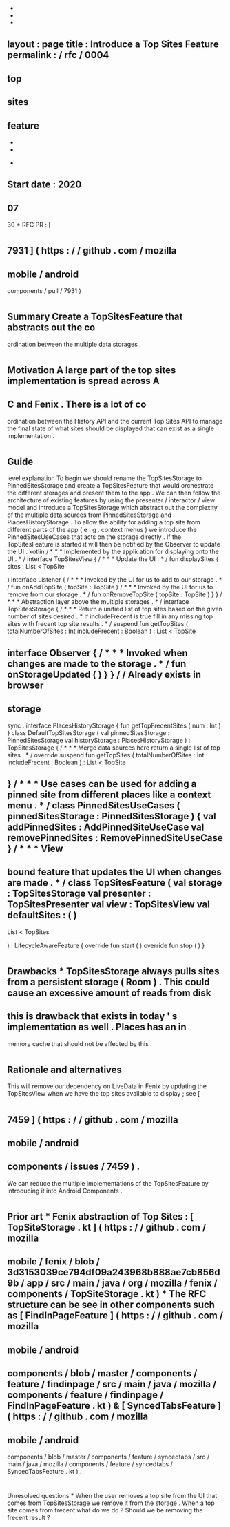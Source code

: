 -
-
-
layout
:
page
title
:
Introduce
a
Top
Sites
Feature
permalink
:
/
rfc
/
0004
-
top
-
sites
-
feature
-
-
-
*
Start
date
:
2020
-
07
-
30
*
RFC
PR
:
[
#
7931
]
(
https
:
/
/
github
.
com
/
mozilla
-
mobile
/
android
-
components
/
pull
/
7931
)
#
#
Summary
Create
a
TopSitesFeature
that
abstracts
out
the
co
-
ordination
between
the
multiple
data
storages
.
#
#
Motivation
A
large
part
of
the
top
sites
implementation
is
spread
across
A
-
C
and
Fenix
.
There
is
a
lot
of
co
-
ordination
between
the
History
API
and
the
current
Top
Sites
API
to
manage
the
final
state
of
what
sites
should
be
displayed
that
can
exist
as
a
single
implementation
.
#
#
Guide
-
level
explanation
To
begin
we
should
rename
the
TopSitesStorage
to
PinnedSitesStorage
and
create
a
TopSitesFeature
that
would
orchestrate
the
different
storages
and
present
them
to
the
app
.
We
can
then
follow
the
architecture
of
existing
features
by
using
the
presenter
/
interactor
/
view
model
and
introduce
a
TopSitesStorage
which
abstract
out
the
complexity
of
the
multiple
data
sources
from
PinnedSitesStorage
and
PlacesHistoryStorage
.
To
allow
the
ability
for
adding
a
top
site
from
different
parts
of
the
app
(
e
.
g
.
context
menus
)
we
introduce
the
PinnedSitesUseCases
that
acts
on
the
storage
directly
.
If
the
TopSitesFeature
is
started
it
will
then
be
notified
by
the
Observer
to
update
the
UI
.
kotlin
/
*
*
*
Implemented
by
the
application
for
displaying
onto
the
UI
.
*
/
interface
TopSitesView
{
/
*
*
*
Update
the
UI
.
*
/
fun
displaySites
(
sites
:
List
<
TopSite
>
)
interface
Listener
{
/
*
*
*
Invoked
by
the
UI
for
us
to
add
to
our
storage
.
*
/
fun
onAddTopSite
(
topSite
:
TopSite
)
/
*
*
*
Invoked
by
the
UI
for
us
to
remove
from
our
storage
.
*
/
fun
onRemoveTopSite
(
topSite
:
TopSite
)
}
}
/
*
*
*
Abstraction
layer
above
the
multiple
storages
.
*
/
interface
TopSitesStorage
{
/
*
*
*
Return
a
unified
list
of
top
sites
based
on
the
given
number
of
sites
desired
.
*
If
includeFrecent
is
true
fill
in
any
missing
top
sites
with
frecent
top
site
results
.
*
/
suspend
fun
getTopSites
(
totalNumberOfSites
:
Int
includeFrecent
:
Boolean
)
:
List
<
TopSite
>
interface
Observer
{
/
*
*
*
Invoked
when
changes
are
made
to
the
storage
.
*
/
fun
onStorageUpdated
(
)
}
}
/
/
Already
exists
in
browser
-
storage
-
sync
.
interface
PlacesHistoryStorage
{
fun
getTopFrecentSites
(
num
:
Int
)
}
class
DefaultTopSitesStorage
(
val
pinnedSitesStorage
:
PinnedSitesStorage
val
historyStorage
:
PlacesHistoryStorage
)
:
TopSitesStorage
{
/
*
*
*
Merge
data
sources
here
return
a
single
list
of
top
sites
.
*
/
override
suspend
fun
getTopSites
(
totalNumberOfSites
:
Int
includeFrecent
:
Boolean
)
:
List
<
TopSite
>
}
/
*
*
*
Use
cases
can
be
used
for
adding
a
pinned
site
from
different
places
like
a
context
menu
.
*
/
class
PinnedSitesUseCases
(
pinnedSitesStorage
:
PinnedSitesStorage
)
{
val
addPinnedSites
:
AddPinnedSiteUseCase
val
removePinnedSites
:
RemovePinnedSiteUseCase
}
/
*
*
*
View
-
bound
feature
that
updates
the
UI
when
changes
are
made
.
*
/
class
TopSitesFeature
(
val
storage
:
TopSitesStorage
val
presenter
:
TopSitesPresenter
val
view
:
TopSitesView
val
defaultSites
:
(
)
-
>
List
<
TopSites
>
)
:
LifecycleAwareFeature
{
override
fun
start
(
)
override
fun
stop
(
)
}
#
#
Drawbacks
*
TopSitesStorage
always
pulls
sites
from
a
persistent
storage
(
Room
)
.
This
could
cause
an
excessive
amount
of
reads
from
disk
-
this
is
drawback
that
exists
in
today
'
s
implementation
as
well
.
Places
has
an
in
-
memory
cache
that
should
not
be
affected
by
this
.
#
#
Rationale
and
alternatives
-
This
will
remove
our
dependency
on
LiveData
in
Fenix
by
updating
the
TopSitesView
when
we
have
the
top
sites
available
to
display
;
see
[
#
7459
]
(
https
:
/
/
github
.
com
/
mozilla
-
mobile
/
android
-
components
/
issues
/
7459
)
.
-
We
can
reduce
the
multiple
implementations
of
the
TopSitesFeature
by
introducing
it
into
Android
Components
.
#
#
Prior
art
*
Fenix
abstraction
of
Top
Sites
:
[
TopSiteStorage
.
kt
]
(
https
:
/
/
github
.
com
/
mozilla
-
mobile
/
fenix
/
blob
/
3d3153039ce794df09a243968b888ae7cb856d9b
/
app
/
src
/
main
/
java
/
org
/
mozilla
/
fenix
/
components
/
TopSiteStorage
.
kt
)
*
The
RFC
structure
can
be
see
in
other
components
such
as
[
FindInPageFeature
]
(
https
:
/
/
github
.
com
/
mozilla
-
mobile
/
android
-
components
/
blob
/
master
/
components
/
feature
/
findinpage
/
src
/
main
/
java
/
mozilla
/
components
/
feature
/
findinpage
/
FindInPageFeature
.
kt
)
&
[
SyncedTabsFeature
]
(
https
:
/
/
github
.
com
/
mozilla
-
mobile
/
android
-
components
/
blob
/
master
/
components
/
feature
/
syncedtabs
/
src
/
main
/
java
/
mozilla
/
components
/
feature
/
syncedtabs
/
SyncedTabsFeature
.
kt
)
.
#
#
Unresolved
questions
*
When
the
user
removes
a
top
site
from
the
UI
that
comes
from
TopSitesStorage
we
remove
it
from
the
storage
.
When
a
top
site
comes
from
frecent
what
do
we
do
?
Should
we
be
removing
the
frecent
result
?
